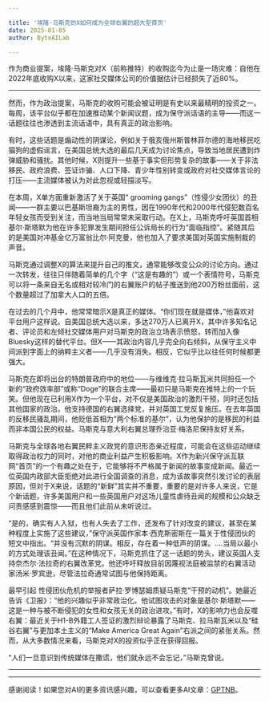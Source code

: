 ```yaml
---

title: '埃隆·马斯克的X如何成为全球右翼的超大型首页'
date: 2025-01-05
author: ByteAILab

---
```


作为商业提案，埃隆·马斯克对X（前称推特）的收购迄今为止是一场灾难：自他在2022年底收购X以来，这家社交媒体公司的价值据估计已经损失了近80%。

---
然而，作为政治提案，马斯克的收购可能会被证明是有史以来最精明的投资之一。每周，该平台似乎都在加速推动某个新闻议题，成为保守派话语的主导——而这一话题往往也渗透到主流话语中，具有真正的政治影响。

有时，这些话题是煽动性的阴谋论，例如关于俄亥俄州斯普林菲尔德的海地移民吃猫狗的虚假谣言，在美国总统大选的最后几天成为讨论焦点，导致当地居民遭到炸弹威胁和骚扰。其他时候，X则提升一些基于事实但形势复杂的故事——关于非法移民、政府浪费、签证诈骗、人口下降、青少年性别转变或政府对社交媒体言论的打压——主流媒体被认为对此忽视或轻描淡写。

在本周，X单方面重新激活了关于英国“ grooming gangs”（性侵少女团伙）的丑闻——一群主要以巴基斯坦裔为主的男性，因在1990年代和2000年代侵犯数百名年轻女孩而受到关注，而当地当局常常未采取行动。在X上，马斯克呼吁英国首相基尔·斯塔默为他在许多犯罪发生期间担任公诉局长的行为“面临指控”。紧随其后的是美国对冲基金亿万富翁比尔·阿克曼，他也加入了要求美国对英国实施制裁的声音。

马斯克通过调整X的算法来提升自己的推文，通常能够改变公众的讨论方向。通过一次转发，往往只伴随着简单的几个字（“这是有趣的”）或一个表情符号，马斯克可以将一条来自无名或相对较冷门的右翼账户的帖子推送到他200万粉丝面前，这个数量超过了加拿大人口的五倍。

在过去的几个月中，他常常暗示X是真正的媒体。“你们现在就是媒体，”他喜欢对平台用户这样说。自美国总统大选以来，多达270万人已离开X，其中许多知名记者、评论员和左倾社交媒体用户对马斯克的政治立场表示愤怒，转而加入像Bluesky这样的替代平台。但X——其政治内容几乎完全向右倾斜，从保守主义中间派到字面上的纳粹主义者——几乎没有消失。相反，它似乎比以往任何时候都更强大。

马斯克在即将出台的特朗普政府中的地位——与维维克·拉马斯瓦米共同担任一个新的“政府效率部”或称“Doge”的联合主席——最初只是马斯克在推特上的一个玩笑。但他现在已利用X作为一个平台，对不仅是美国政治的激烈干预，同时还包括其他国家的政治。他支持德国的右翼选择党，并对英国工党反复施压。在去年英国的反移民骚乱期间，他贬低首相为“两个标准的基尔”，认为他保护的是移民的利益而非本国公民的权益。马斯克与意大利右翼总理乔治亚·梅洛尼保持友好关系。

马斯克与全球各地右翼民粹主义政党的意识形态亲近程度，可能会在这些运动继续取得政治权力的同时，对他的商业利益产生积极影响。X作为新兴保守派互联网“首页”的一个有趣之处在于，它能够将不严格属于新闻的故事变成新闻。最近一位英国内政部大臣拒绝对此进行全国调查的消息，成为该故事突然引发讨论的表层原因，但对于X来说，话题的“新鲜”其实并不重要，重要的是对许多人来说，它是个新话题，许多美国用户和一些英国用户对这场儿童性虐待丑闻的规模和公众缺乏问责感感到震惊——而且他们此前从未听说过。

“是的，确实有人入狱，也有人失去了工作，还发布了针对改变的建议，甚至在某种程度上实施了这些建议，”保守派英国作家本·西克斯密斯在一篇关于性侵团伙的短文中指出。“并没有沉默的阴谋。相反，存在着一种低声的阴谋。....当局以最小的方式处理该丑闻。”在这种情况下，马斯克抓住了这一话题的势头，建议英国人支持奈杰尔·法拉奇的右翼改革党。他还呼吁释放目前因蔑视法庭被监禁的右翼活动家汤米·罗宾逊，尽管法拉奇通常试图与他保持距离。

最早引起 性侵团伙危机的举报者萨拉·罗博瑟姆质疑马斯克“干预的动机”。她最近告诉《卫报》：“他的兴趣似乎非常政治化。他试图攻击的对象是基尔·斯塔默——这是一种与被不断侵犯的女性和女孩无关的政治进攻。”有时，X的影响力也会反噬右翼：最近关于H1-B外籍工人签证的激烈辩论暴露了马斯克、拉马斯瓦米以及“硅谷右翼”与更加本土主义的“Make America Great Again”右派之间的紧张关系。然而，从大多数情况来看，马斯克对X的投资似乎正在获得回报。

“人们一旦意识到传统媒体在撒谎，他们就永远不会忘记，”马斯克曾说。

---
---
感谢阅读！如果您对AI的更多资讯感兴趣，可以查看更多AI文章：[GPTNB](https://gptnb.com)。